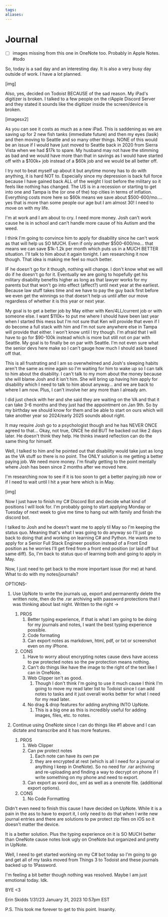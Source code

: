 ```yaml
---
tags: 
aliases:
---
```

# Journal

- [ ] images missing from this one in OneNote too. Probably in Apple Notes. #todo 

So, today is a sad day and an interesting day. It is also a very busy day outside of work. I have a lot planned.

[img]

Also, yes, decided on Todoist BECAUSE of the sad reason. My iPad's digitizer is broken. I talked to a few people on the r/Apple Discord Server and they stated it sounds like the digitizer inside the screen/device is broken.

[imagesx2]

As you can see it costs as much as a new iPad. This is saddening as we are saving up for 2 new fish tanks (immediate future) and then my eyes (lasik) and then moving to Seattle and so many other things. NONE of this would be an issue if I would have just moved to Seattle back in 2020 from Sierra Vista when we had $17k to spare. My husband may not have the stimming as bad and we would have more than that in savings as I would have started off with a $100k+ job instead of a $60k job and we would be all better off.

I try not to beat myself up about it but anytime money has to do with anything, it is hard NOT to. Especially since my depression is back full force because I have gained back ALL of the weight I lost before the military so it feels like nothing has changed. The US is in a recession or starting to get into one and Tampa is the (or one of the) top cities in terms of inflation. Everything costs more here so $60k means we save about $500-600/mo…. yes that is more than some people our age but I am almost 30! I need to move on with my life.

I'm at work and I am about to cry. I need more money. Josh can't work cause he is in school and can't handle more cause of his Autism and the weed.

I think I'm going to convince him to apply for disability since he can't work as that will help us SO MUCH. Even if only another $500-600/mo… that means we can save $1k-1.2k per month which puts us in a MUCH BETTER situation. I'll talk to him about it again tonight. I am researching it now though. That idea is making me feel so much better.

IF he doesn't go for it though, nothing will change. I don't know what we will do if he doesn't go for it. Eventually we are going to hopefully get his military disability benefits higher as long as that lawyer works for my parents but that won't go into effect (affect?) until next year at the earliest. Because law stuff takes time and we have to pay the guy back first before we even get the winnings so that doesn't help us until after our move regardless of whether it is this year or next year.

My goal is to get a better job by May either with Ken/4LL/current job or with someone else. I want $110k+ to put me where I should have been last year when I started this mess but I'm not sure that Ken will provide that even if I do become a full stack with him and I'm not sure anywhere else in Tampa will provide that either. I won't know until I try though. I'm afraid that I will have to go for $90-100k instead which is more but still not on par with Seattle. My goal is to finally be on par with Seattle. I'm not even sure what the senior devs here make so I can't gauge how much I should ask based off that.

This is all frustrating and I am so overwhelmed and Josh's sleeping habits aren't the same as mine again so I'm waiting for him to wake up so I can talk to him about the disability. I can't talk to my mom about the money because she will blame Josh and it isn't him. She will bring up having him apply for disability which I need to talk to him about anyway… and we are back to where I am now. Plus, I can't involve her any more than I already am.

I did just check with her and she said they are waiting on the VA and that it can take 3-6 months and they just had the appointment on Jan 9th. So by my birthday we should know for them and be able to start on ours which will take another year so 2024/early 2025 sounds about right.

It may require Josh go to a psychologist though and he has NEVER ONCE agreed to that… Okay, not true, ONCE he did BUT he backed out like 2 days later. He doesn't think they help. He thinks inward reflection can do the same thing for himself.

Well, I talked to him and he pointed out that disability would take just as long as the VA stuff so there is no point. The ONLY solution is me getting a better paying job. We need more money. I'm finally getting to the point mentally where Josh has been since 2 months after we moved here.

I'm researching now to see if it is too soon to get a better paying job now or if I need to wait until I hit a year here which is in May.

[img]

Now I just have to finish my C# Discord Bot and decide what kind of positions I will look for. I'm probably going to start applying Monday or Tuesday of next week to give me time to hang out with family and finish the discord bot.

I talked to Josh and he doesn't want me to apply til May so I'm keeping the status quo. Meaning that's what I was going to do anyway so I'll just go back to doing that and working on learning C# and Python. He wants me to apply for a Senior Full Stack Engineer position instead of a Front End position as he worries I'll get fired from a front end position (or laid off but same diff). So, I'm back to status quo of learning both and going to apply in May.

Now, I just need to get back to the more important issue (for me) at hand. What to do with my notes/journals?

OPTIONS-

1. Use UpNote to write the journals up, export and permanently delete the written note, then do the .rar archiving with password protections that I was thinking about last night. Written to the right ->
	1. PROS
		1. Better typing experience, if that is what I am going to be doing for my journals and notes, I want the best typing experience possible.
		2. Code formating
		3. Can export notes as markdown, html, pdf, or txt or screenshot even on my iPhone.
	1. CONS
		1. Have to worry about encrypting notes cause devs have access to pw protected notes so the pw protection means nothing.
		2. Can't do things like have the image to the right of the text like I can in OneNote.
		3. Web Clipper isn't as good.
			1. Though I don't think I'm going to use it much cause I think I'm going to move my read later list to Todoist since I can add notes to tasks and it just overall works better for what I need for my read later.
		4. No drag & drop features for adding anything INTO UpNote.
			1. This is a big one as this is incredibly useful for adding images, files, etc. to notes.

2. Continue using OneNote since I can do things like #1 above and I can dictate and transcribe and it has more features.
	1. PROS
		1. Web Clipper
		2. Can pw protect notes
			1. Each note can have its own pw
			2. they are encrypted at rest (which is all I need for a journal or anything I keep in OneNote). So no need for .rar archiving and re-uploading and finding a way to decrypt on phone if I write something on my phone and need to export.
		3. Can export as word doc, xml as well as a onenote file. (additional export options).
	2. CONS
		1. No Code Formatting

Didn't even need to finish this cause I have decided on UpNote. While it is a pain in the ass to have to export it, I only need to do that when I write new journal entries and there are solutions to pw protect zip files on iOS so it doesn't matter the device.

It is a better solution. Plus the typing experience on it is SO MUCH better than OneNote cause notes look ugly on OneNote but organized and pretty in UpNote.

Well, I need to get started working on my C# bot today so I'm going to go and get all of my tasks moved from Things 3 to Todoist and these journals backed up to 1Password.

I'm feeling a bit better though nothing was resolved. Maybe I am just emotional today. Idk.

BYE <3

Erin Skidds
1/31/23
January 31, 2023
10:57pm EST

P.S. This took me forever to get to this point. Insanity.